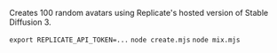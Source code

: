 Creates 100 random avatars using Replicate's hosted version of Stable Diffusion 3.

`export REPLICATE_API_TOKEN=...`
`node create.mjs`
`node mix.mjs`